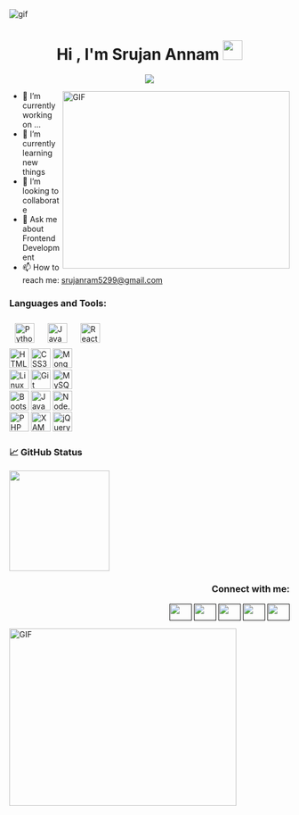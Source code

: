 <img alt="gif"  src="">
<h1 align="center">Hi , I'm Srujan Annam <img src="https://media.giphy.com/media/hvRJCLFzcasrR4ia7z/giphy.gif" width="35"></h1>
<p align="center">
  <a href="https://github.com/DenverCoder1/readme-typing-svg"><img src="https://readme-typing-svg.herokuapp.com?lines=Computer+Science+Student;Full+Stack+Web+Developer;Always%20learning%20new%20things&center=true&width=500&height=50"></a>
</p>
<img align="right" alt="GIF" src="https://github.com/Gapur/Gapur/blob/main/coding.gif" width="408" height="318">

- 🔭 I’m currently working on ...
- 🌱 I’m currently learning new things
- 👯 I’m looking to collaborate 
- 💬 Ask me about Frontend Development
- 📫 How to reach me: srujanram5299@gmail.com

<h3 align="left">Languages and Tools:</h3>
<div  margin: "30px" >   
<img style="margin: 10px" src="https://profilinator.rishav.dev/skills-assets/python-original.svg" alt="Python" height="35" />  
<img style="margin: 10px" src="https://profilinator.rishav.dev/skills-assets/javascript-original.svg" alt="JavaScript" height="35" />   
<img style="margin: 10px" src="https://profilinator.rishav.dev/skills-assets/react-original-wordmark.svg" alt="React" height="35" />  <br>  
<img style="margin: 0px" src="https://profilinator.rishav.dev/skills-assets/html5-original-wordmark.svg" alt="HTML5" height="35" />  
<img style="margin: 0px" src="https://profilinator.rishav.dev/skills-assets/css3-original-wordmark.svg" alt="CSS3" height="35" />  
<img style="margin: 0px" src="https://profilinator.rishav.dev/skills-assets/mongodb-original-wordmark.svg" alt="MongoDB" height="35" /><br>
<img style="margin: 0px" src="https://profilinator.rishav.dev/skills-assets/linux-original.svg" alt="Linux" height="35" />   
<img style="margin: 0px" src="https://profilinator.rishav.dev/skills-assets/git-scm-icon.svg" alt="Git" height="35" />  
<img style="margin: 0px" src="https://profilinator.rishav.dev/skills-assets/mysql-original-wordmark.svg" alt="MySQL" height="35" /> <br> 
<img style="margin: 0px" src="https://profilinator.rishav.dev/skills-assets/bootstrap-plain.svg" alt="Bootstrap" height="35" />    
<img style="margin: 0px" src="https://profilinator.rishav.dev/skills-assets/java-original-wordmark.svg" alt="Java" height="35" />  
<img style="margin: 0px" src="https://profilinator.rishav.dev/skills-assets/nodejs-original-wordmark.svg" alt="Node.js" height="35" /> <br> 
<img style="margin: 0px" src="https://profilinator.rishav.dev/skills-assets/php-original.svg" alt="PHP" height="35" />   
<img style="margin: 0px" src="https://profilinator.rishav.dev/skills-assets/xampp.png" alt="XAMPP" height="35" />  
<img style="margin: 0px" src="https://profilinator.rishav.dev/skills-assets/jquery.png" alt="jQuery" height="35" />  
</div>


<h3 aligh="left"> &#x1f4c8; GitHub Status</h3>
<img height="180em" src="https://github-readme-stats.vercel.app/api?username=SrujanAnnam&show_icons=true&hide_border=true&&count_private=true&include_all_commits=true">
<h3 align="right">Connect with me:</h3>
<p align="right">
  <a href="" target="blank"><img align="center" src="https://cdn.jsdelivr.net/npm/simple-icons@3.0.1/icons/twitter.svg" alt="" height="30" width="40" /></a> 
  <a href="" target="blank"><img align="center" src="https://cdn.jsdelivr.net/npm/simple-icons@3.0.1/icons/linkedin.svg" alt="" height="30" width="40" /></a>
  <a href="" target="blank"><img align="center" src="https://cdn.jsdelivr.net/npm/simple-icons@3.0.1/icons/instagram.svg" alt="" height="30" width="40" /></a>
  <a href="" target="blank"><img align="center" src="https://cdn.jsdelivr.net/npm/simple-icons@3.0.1/icons/youtube.svg" alt="" height="30" width="40" /></a>
  <a href="" target="blank"><img align="center" src="https://cdn.jsdelivr.net/npm/simple-icons@3.0.1/icons/gmail.svg" alt="" height="30" width="40" /></a>
</p>
<img align="left" alt="GIF" src="https://github.com/Gapur/Gapur/blob/main/coding.gif" width="408" height="318">
<!--**SrujanAnnam/SrujanAnnam** is a ✨ _special_ ✨ repository because its `README.md` (this file) appears on your GitHub profile.

Here are some ideas to get you started:

- 🔭 I’m currently working on ...
- 🌱 I’m currently learning ...
- 👯 I’m looking to collaborate on ...
- 🤔 I’m looking for help with ...
- 💬 Ask me about ...
- 📫 How to reach me: ...
- 😄 Pronouns: ...
- ⚡ Fun fact: ...
-->
